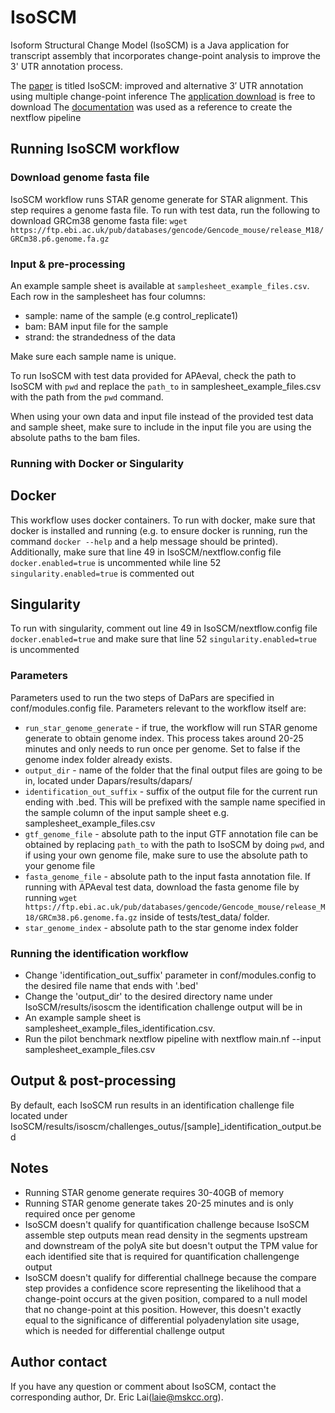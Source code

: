 # IsoSCM
Isoform Structural Change Model (IsoSCM) is a Java application for transcript assembly that incorporates change-point analysis to improve the 3' UTR annotation process.

The [paper](https://rnajournal.cshlp.org/content/21/1/14) is titled IsoSCM: improved and alternative 3′ UTR annotation 
using multiple change-point inference
The [application download](https://github.com/shenkers/isoscm/releases/tag/IsoSCM-2.0.12) is free to download
The [documentation](https://github.com/shenkers/isoscm) was used as a reference to 
create the nextflow pipeline

## Running IsoSCM workflow


### Download genome fasta file
IsoSCM workflow runs STAR genome generate for STAR alignment. This step requires a genome fasta file. To run with test data, run the following to download GRCm38 genome fasta file:
`wget https://ftp.ebi.ac.uk/pub/databases/gencode/Gencode_mouse/release_M18/GRCm38.p6.genome.fa.gz`

### Input & pre-processing
An example sample sheet is available at `samplesheet_example_files.csv`. Each row in the samplesheet has four
columns:

- sample: name of the sample (e.g control_replicate1)
- bam: BAM input file for the sample 
- strand: the strandedness of the data

Make sure each sample name is unique.

To run IsoSCM with test data provided for APAeval, check the path to IsoSCM with `pwd` and replace 
the `path_to` in samplesheet_example_files.csv with the path 
from the `pwd` command. 

When using your own data and input file instead of the provided test data and sample sheet, make sure to include in the 
input file you are using the absolute paths to the bam files.

### Running with Docker or Singularity
## Docker
This workflow uses docker containers. To run with docker, make sure that docker is installed and running 
(e.g. to ensure docker is running, run the command `docker --help` and a help message should be printed).
Additionally, make sure that line 49 in IsoSCM/nextflow.config file `docker.enabled=true` is uncommented while line
52 `singularity.enabled=true` is commented out

## Singularity
To run with singularity, comment out line 49 in IsoSCM/nextflow.config file `docker.enabled=true` and make sure that line
52 `singularity.enabled=true` is uncommented

### Parameters
Parameters used to run the two steps of DaPars are specified in conf/modules.config file. 
Parameters relevant to the workflow itself are:
- `run_star_genome_generate` - if true, the workflow will run STAR genome generate to obtain genome index. This process takes around 20-25 minutes and only needs to run once per genome. Set to false if the genome index folder already exists.
- `output_dir` - name of the folder that the final output files are going to be in, located under Dapars/results/dapars/
- `identification_out_suffix` - suffix of the output file for the current run ending with .bed. This will be prefixed with the sample name specified in the sample column of the input sample sheet e.g. samplesheet_example_files.csv
- `gtf_genome_file` - absolute path to the input GTF annotation file can be obtained by replacing `path_to` with the path to IsoSCM by doing `pwd`, and if using your own genome file, make sure to use the absolute path to your genome file
- `fasta_genome_file` - absolute path to the input fasta annotation file. If running with APAeval test data, download the fasta genome file by running `wget https://ftp.ebi.ac.uk/pub/databases/gencode/Gencode_mouse/release_M18/GRCm38.p6.genome.fa.gz` inside of tests/test_data/ folder.
- `star_genome_index` - absolute path to the star genome index folder

### Running the identification workflow
- Change 'identification_out_suffix' parameter in conf/modules.config to the desired file name that ends with '.bed'
- Change the 'output_dir' to the desired directory name under IsoSCM/results/isoscm the identification challenge output will be in  
- An example sample sheet is samplesheet_example_files_identification.csv.
- Run the pilot benchmark nextflow pipeline with nextflow main.nf --input samplesheet_example_files.csv

## Output & post-processing
By default, each IsoSCM run results in an identification challenge file located under IsoSCM/results/isoscm/challenges_outus/[sample]_identification_output.bed

## Notes
- Running STAR genome generate requires 30-40GB of memory
- Running STAR genome generate takes 20-25 minutes and is only required once per genome
- IsoSCM doesn't qualify for quantification challenge because IsoSCM assemble step outputs mean read density in the segments upstream and downstream of the polyA site but doesn't output the TPM value for each identified site that is required for quantification challengenge output  
- IsoSCM doesn't qualify for differential challnege because the compare step provides a confidence score representing the likelihood that a change-point occurs at the given position, compared to a null model that no change-point at this position. However, this doesn't exactly equal to the significance of differential polyadenylation site usage, which is needed for differential challenge output

## Author contact
If you have any question or comment about IsoSCM, contact the corresponding author, Dr. Eric Lai(laie@mskcc.org).
